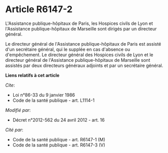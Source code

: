 # Article R6147-2

L'Assistance publique-hôpitaux de Paris, les Hospices civils de Lyon et l'Assistance publique-hôpitaux de Marseille sont
dirigés par un directeur général. 

Le directeur général de l'Assistance publique-hôpitaux de Paris est assisté d'un secrétaire général, qui le supplée en cas
d'absence ou d'empêchement. Le directeur général des Hospices civils de Lyon et le directeur général de l'Assistance
publique-hôpitaux de Marseille sont assistés par deux directeurs généraux adjoints et par un secrétaire général.

**Liens relatifs à cet article**

_Cite_:

  - Loi n°86-33 du 9 janvier 1986
  - Code de la santé publique - art. L1114-1

_Modifié par_:

  - Décret n°2012-562 du 24 avril 2012 - art. 16

_Cité par_:

  - Code de la santé publique - art. R6147-1 (M)
  - Code de la santé publique - art. R6147-3 (V)
